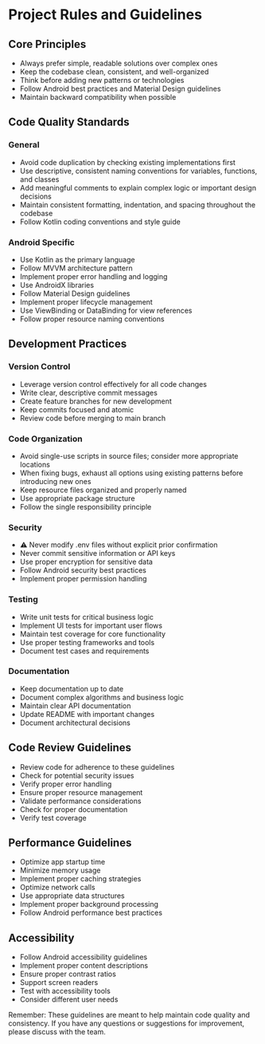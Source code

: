 # Project Rules and Guidelines

## Core Principles

- Always prefer simple, readable solutions over complex ones
- Keep the codebase clean, consistent, and well-organized
- Think before adding new patterns or technologies
- Follow Android best practices and Material Design guidelines
- Maintain backward compatibility when possible

## Code Quality Standards

### General
- Avoid code duplication by checking existing implementations first
- Use descriptive, consistent naming conventions for variables, functions, and classes
- Add meaningful comments to explain complex logic or important design decisions
- Maintain consistent formatting, indentation, and spacing throughout the codebase
- Follow Kotlin coding conventions and style guide

### Android Specific
- Use Kotlin as the primary language
- Follow MVVM architecture pattern
- Implement proper error handling and logging
- Use AndroidX libraries
- Follow Material Design guidelines
- Implement proper lifecycle management
- Use ViewBinding or DataBinding for view references
- Follow proper resource naming conventions

## Development Practices

### Version Control
- Leverage version control effectively for all code changes
- Write clear, descriptive commit messages
- Create feature branches for new development
- Keep commits focused and atomic
- Review code before merging to main branch

### Code Organization
- Avoid single-use scripts in source files; consider more appropriate locations
- When fixing bugs, exhaust all options using existing patterns before introducing new ones
- Keep resource files organized and properly named
- Use appropriate package structure
- Follow the single responsibility principle

### Security
- ⚠️ Never modify .env files without explicit prior confirmation
- Never commit sensitive information or API keys
- Use proper encryption for sensitive data
- Follow Android security best practices
- Implement proper permission handling

### Testing
- Write unit tests for critical business logic
- Implement UI tests for important user flows
- Maintain test coverage for core functionality
- Use proper testing frameworks and tools
- Document test cases and requirements

### Documentation
- Keep documentation up to date
- Document complex algorithms and business logic
- Maintain clear API documentation
- Update README with important changes
- Document architectural decisions

## Code Review Guidelines

- Review code for adherence to these guidelines
- Check for potential security issues
- Verify proper error handling
- Ensure proper resource management
- Validate performance considerations
- Check for proper documentation
- Verify test coverage

## Performance Guidelines

- Optimize app startup time
- Minimize memory usage
- Implement proper caching strategies
- Optimize network calls
- Use appropriate data structures
- Implement proper background processing
- Follow Android performance best practices

## Accessibility

- Follow Android accessibility guidelines
- Implement proper content descriptions
- Ensure proper contrast ratios
- Support screen readers
- Test with accessibility tools
- Consider different user needs

Remember: These guidelines are meant to help maintain code quality and consistency. If you have any questions or suggestions for improvement, please discuss with the team. 
